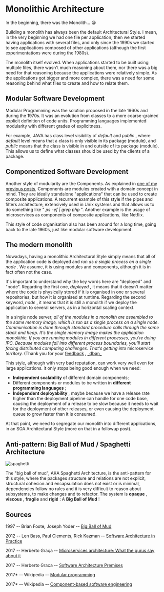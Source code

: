 # Monolithic Architecture

In the beginning, there was the Monolith... 😀

Building a monolith has always been the default Architectural Style. I
mean, in the very beginning we had one file per application, then we
started having applications with several files, and only since the 1990s
we started to see applications composed of other applications (although
the first experimentations were during the 1980s).

The monolith itself evolved. When applications started to be built using
multiple files, there wasn't much reasoning about them, nor there was a
big need for that reasoning because the applications were relatively
simple. As the applications got bigger and more complex, there was a
need for some reasoning behind what files to create and how to relate
them.

## **Modular Software Development**

Modular Programming was the solution proposed in the late 1960s and
during the 1970s. It was an evolution from classes to a more
coarse-grained explicit definition of code units. Programming languages
implemented modularity with different grades of explicitness.

For example, JAVA has class level visibility of _default_ and _public_ ,
where _default_ level means that a class is only visible in its package
(module), and _public_ means that the class is visible in and outside of
its package (module). This allows us to define what classes should be
used by the clients of a package.

## **Componentized Software Development**

Another style of modularity are the Components. As explained in [one of
my previous posts](ch02.md),
Components are modules created with a domain concept in mind. They are
ideally standalone "applications" that can be used to create composite
applications. A recurrent example of this style if the pipes and filters
architecture, extensively used in Unix systems and that allows us to do
something like " _ps -ef \| grep php_ ". Another example is the usage of
microservices as components of composite applications, like Netflix.

This style of code organisation also has been around for a long time,
going back to the late 1960s, just like modular software development.

## **The modern monolith**

Nowadays, having a monolithic Architectural Style simply means that all
of the application code is deployed and _run as a single process on a
single node_ . We assume, it is using modules and components, although
it is in fact often not the case.

It's important to understand why the key words here are "deployed" and
"node". Regarding the first one, _deployed_ , it means that it doesn't
matter where the code is physically stored if it is organised in one or
several repositories, but how it is organised at runtime. Regarding the
second keyword, _node_ , it means that it is still a monolith if we
deploy the application to several servers, as in a horizontal scaling
context.

In a single node server, _all of the modules in a monolith are assembled
to the same memory image, which is run as a single process on a single
node. Communication is done through standard procedure calls through the
same stack and heap. It's the single memory image makes the application
monolithic. If you are running modules in different processes, you're
doing IPC. Because modules fall into different process boundaries,
you'll start facing distributed computing challenges. That's getting
into_ microservice _territory._ (Thank you for your
[feedback](https://www.reddit.com/r/java/comments/6qmugy/monolithic_architecture/dkz11mt/)
, [\_dban\_](https://www.reddit.com/user/_dban_)

This style, although with very bad reputation, can work very well even
for large applications. It only stops being good enough when we need:

- **Independent scalability** of different domain components;
- Different components or modules to be written in **different
  programming languages** ;
- **Independent deployability** , maybe because we have a release rate
  higher than the deployment pipeline can handle for one code base,
  causing the deployment of a release to be slow because it needs to
  wait for the deployment of other releases, or even causing the
  deployment queue to grow faster than it is consumed.

At that point, we need to segregate our monolith into different
applications, in an SOA Architectural Style (more on that in a followup
post).

## **Anti-pattern: Big Ball of Mud / Spaghetti Architecture**

![spaghetti](https://herbertograca.files.wordpress.com/2017/03/spaghetti.png?w=1100)

The "big ball of mud", AKA Spaghetti Architecture, is the anti-pattern
for this style, where the packages structure and relations are not
explicit, structural cohesion and encapsulation does not exist or is
minimal, dependencies follow no rules and it is very difficult to reason
about subsystems, to make changes and to refactor. The system is
**opaque** , **viscous** , **fragile** and **rigid** : A **Big Ball of
Mud** !

## **Sources**

1997 -- Brian Foote, Joseph Yoder -- [Big Ball of
Mud](http://www.laputan.org/pub/foote/mud.pdf)

2012 -- Len Bass, Paul Clements, Rick Kazman -- [Software Architecture
in
Practice](https://www.amazon.com/Software-Architecture-Practice-SEI-Engineering-ebook/dp/B009GMUL84)

2017 -- Herberto Graça -- [Microservices architecture: What the gurus say about it](https://herbertograca.com/2017/01/26/microservices-architecture/)

2017 -- Herberto Graca -- [Software Architecture Premises](ch02.md)

2017\* -- Wikipedia -- [Modular
programming](https://en.wikipedia.org/wiki/Modular_programming)

2017\* -- Wikipedia -- [Component-based software
engineering](https://en.wikipedia.org/wiki/Component-based_software_engineering)
